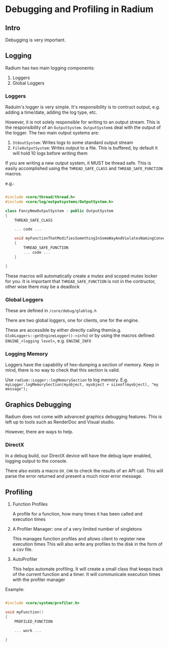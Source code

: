 # Debugging and Profiling in Radium

## Intro
Debugging is very important.

## Logging

Radium has two main logging components:
1. Loggers
2. Global Loggers

### Loggers

Raduim's logger is very simple.
It's responsibility is to contruct output, e.g. adding a time/date, adding the log type, etc.

However, it is not solely responsible for writing to an output stream. This is the responsibility of an 
`OutputSystem`.  `OutputSystem`s deal with the output of the logger. The two main output systems are:

1. `StdoutSystem`: Writes logs to some standard output stream
2. `FileOutputSystem`:
    Writes output to a file. This is buffered, by default it will hold 10 logs before writing them

If you are writing a new output system, it MUST be thread safe. This is easily accomplished using the `THREAD_SAFE_CLASS`
and `THREAD_SAFE_FUNCTION` macros.

e.g.:

```C++

#include <core/thread/thread.h>
#include <core/log/outputsystems/OutputSystem.h>

class FancyNewOutputSystem : public OutputSystem
{
    THREAD_SAFE_CLASS

    ... code ...

    void myFunctionThatModifiesSomethingInSomeWayAndViolatesNamingConventions()
    {
        THREAD_SAFE_FUNCTION
        ... code ...
    }

}
```

These macros will automatically create a mutex and scoped mutex locker for you.
It is important that `THREAD_SAFE_FUNCTION` is not in the contructor, other wise there may be a deadlock

### Global Loggers

These are defined in `/core/debug/globlog.h`

There are two global loggers, one for clients, one for the engine.

These are accessible by either directly calling them(e.g. `GlobLoggers::getEngineLogger()->info`) or by using the 
macros defined: `ENGINE_<logging level>`, e.g. `ENGINE_INFO`


### Logging Memory

Loggers have the capability of hex-dumping a section of memory.
Keep in mind, there is no way to check that this section is valid.

Use `radium::Logger::logMemorySection` to log memory. E.g. `myLogger.logMemorySection(myobject, myobject + sizeof(myobject), "my message");`


## Graphics Debugging
Radium does not come with advanced graphics debugging features. This is left up to tools such as 
RenderDoc and Visual studio. 

However, there are ways to help.

### DirectX
In a debug build, our DirectX device will have the debug layer enabled, logging output to the console.

There also exists a macro `DX_CHK` to check the results of an API call. This will parse the error returned and present a much nicer error message.

## Profiling

        
1. Function Profiles 

    A profile for a function, how many times it has been called and execution times
2. A Profiler Manager: one of a very limited number of singletons

    This manages function profiles and allows client to register new execution times
    This will also write any profiles to the disk in the form of a csv file.
3. AutoProfiler
    
    This helps automate profiling. It will create a small class that keeps track
    of the current function and a timer. It will communicate execution times with the 
    profiler manager

Example:

```C++

#include <core/system/profiler.h>

void myFunction()
{
    PROFILED_FUNCTION

    ... work ...

}
```